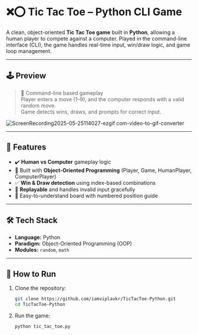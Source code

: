 # ❌⭕ Tic Tac Toe – Python CLI Game

A clean, object-oriented **Tic Tac Toe game** built in **Python**, allowing a human player to compete against a computer. Played in the command-line interface (CLI), the game handles real-time input, win/draw logic, and game loop management.

---

## 🕹️ Preview

> 🧠 Command-line based gameplay  
> Player enters a move (1–9), and the computer responds with a valid random move.  
> Game detects wins, draws, and prompts for correct input.



![ScreenRecording2025-05-25114027-ezgif com-video-to-gif-converter](https://github.com/user-attachments/assets/0f95e610-f85b-499b-bbb2-1d4cd1af0907)




---

## 🚀 Features

- ✔️ **Human vs Computer** gameplay logic  
- 🧱 Built with **Object-Oriented Programming** (Player, Game, HumanPlayer, ComputerPlayer)  
- ✅ **Win & Draw detection** using index-based combinations  
- 🔁 **Replayable** and handles invalid input gracefully  
- 💬 Easy-to-understand board with numbered position guide  

---

## 🛠️ Tech Stack

- **Language:** Python  
- **Paradigm:** Object-Oriented Programming (OOP)  
- **Modules:** `random`, `math`

---

## 🧩 How to Run

1. Clone the repository:
   ```bash
   git clone https://github.com/iamviplavkr/TicTacToe-Python.git
   cd TicTacToe-Python
2. Run the game:
   ```bash
   python tic_tac_toe.py

